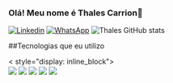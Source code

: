 ### Olá! Meu nome é Thales Carrion👋
[![Linkedin](    https://img.shields.io/badge/LinkedIn-0077B5?style=for-the-badge&logo=linkedin&logoColor=white)](https://www.linkedin.com/in/thales-carrion/)
[![WhatsApp](https://img.shields.io/badge/WhatsApp-25D366?style=for-the-badge&logo=whatsapp&logoColor=white)](https://api.whatsapp.com/send/?phone=5515992717403&text&type=phone_number&app_absent=0)
![Thales GitHub stats](https://github-readme-stats.vercel.app/api?username=thalesmanoel&show_icons=true&theme=onedark)

##Tecnologias que eu utilizo

< style="display: inline_block"><br>
<img align="center" src="https://img.shields.io/badge/Java-ED8B00?style=for-the-badge&logo=openjdk&logoColor=white">
<img align="center" style="display: inline_block" src="    https://img.shields.io/badge/Spring-6DB33F?style=for-the-badge&logo=spring&logoColor=white">
<img align="center" style="display: inline_block" src="https://img.shields.io/badge/Node.js-43853D?style=for-the-badge&logo=node.js&logoColor=white">
<img align="center" style="display: inline_block" src="https://img.shields.io/badge/Angular-DD0031?style=for-the-badge&logo=angular&logoColor=white">
<img align="center" style="display: inline_block" src="https://img.shields.io/badge/TypeScript-007ACC?style=for-the-badge&logo=typescript&logoColor=white">
</div>
